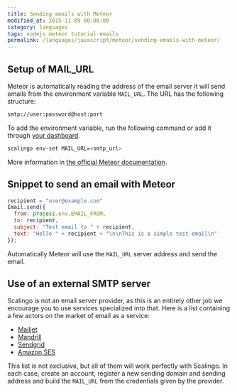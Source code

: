 ```yaml
---
title: Sending emails with Meteor
modified_at: 2015-11-09 00:00:00
category: languages
tags: nodejs meteor tutorial emails
permalink: /languages/javascript/meteor/sending-emails-with-meteor/
---
```


## Setup of MAIL\_URL

Meteor is automatically reading the address of the email server it will send
emails from the environment variable `MAIL_URL`. The URL has the following
structure:

```bash
smtp://user:password@host:port
```

To add the environment variable, run the following command or add it through
[your dashboard](https://my.scalingo.com).

```bash
scalingo env-set MAIL_URL=<smtp_url>
```

More information in [the official Meteor documentation](http://docs.meteor.com/#/full/email).

## Snippet to send an email with Meteor

```javascript
recipient = "user@example.com"
Email.send({
  from: process.env.EMAIL_FROM,
  to: recipient,
  subject: "Test email to " + recipient,
  text: "Hello " + recipient + "\n\nThis is a simple test email\n"
});
```

Automatically Meteor will use the `MAIL_URL` server address and send the email.

## Use of an external SMTP server

Scalingo is not an email server provider, as this is an entirely other job we
encourage you to use services specialized into that. Here is a list containing
a few actors on the market of email as a service:

* [Mailjet](https://mailjet.com/)
* [Mandrill](https://www.mandrill.com/)
* [Sendgrid](https://sendgrid.com/)
* [Amazon SES](https://aws.amazon.com/ses/)

This list is not exclusive, but all of them will work perfectly with Scalingo.
In each case, create an account, register a new sending domain and sending
address and build the `MAIL_URL` from the credentials given by the provider.
